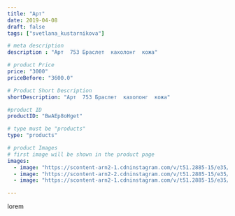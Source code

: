 ```yaml
---
title: "Арт"
date: 2019-04-08
draft: false
tags: ["svetlana_kustarnikova"]

# meta description
description : "Арт  753 Браслет  кахолонг  кожа"

# product Price
price: "3000"
priceBefore: "3600.0"

# Product Short Description
shortDescription: "Арт  753 Браслет  кахолонг  кожа"

#product ID
productID: "BwAEp8oHget"

# type must be "products"
type: "products"

# product Images
# first image will be shown in the product page
images:
  - image: "https://scontent-arn2-1.cdninstagram.com/v/t51.2885-15/e35/53410320_394138237805718_6040070285498756173_n.jpg?_nc_ht=scontent-arn2-1.cdninstagram.com&_nc_cat=106&_nc_ohc=CqC_AS04oZQAX8bkpe2&tp=1&oh=963311bd9d401dc7420abf2d4652eb65&oe=6060BDE2&ig_cache_key=MjAxNzYzMzEwNTQzNjY2OTIwNw%3D%3D.2"
  - image: "https://scontent-arn2-2.cdninstagram.com/v/t51.2885-15/e35/54446512_2317535198571065_735654830430885106_n.jpg?_nc_ht=scontent-arn2-2.cdninstagram.com&_nc_cat=105&_nc_ohc=rQA3OQctaRoAX_a0opC&tp=1&oh=dcd48cb44e6b94420ac9261d131513d4&oe=605E9F43&ig_cache_key=MjAxNzYzMzEwNTQ0NDkwNDA5NA%3D%3D.2"
  - image: "https://scontent-arn2-1.cdninstagram.com/v/t51.2885-15/e35/54800802_315218655820326_9188224443720309633_n.jpg?_nc_ht=scontent-arn2-1.cdninstagram.com&_nc_cat=106&_nc_ohc=PeNOh_E0KMEAX9ZK1dd&tp=1&oh=77b9be8a3a878909263ef3a7fe0d5d4d&oe=605E5E67&ig_cache_key=MjAxNzYzMzEwNTQxOTg1MjYzNw%3D%3D.2"

---
```

lorem
